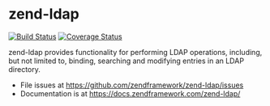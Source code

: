 # zend-ldap

[![Build Status](https://secure.travis-ci.org/zendframework/zend-ldap.svg?branch=master)](https://secure.travis-ci.org/zendframework/zend-ldap)
[![Coverage Status](https://coveralls.io/repos/github/zendframework/zend-ldap/badge.svg?branch=master)](https://coveralls.io/github/zendframework/zend-ldap?branch=master)

zend-ldap provides functionality for performing LDAP operations, including, but
not limited to, binding, searching and modifying entries in an LDAP directory.

- File issues at https://github.com/zendframework/zend-ldap/issues
- Documentation is at https://docs.zendframework.com/zend-ldap/
